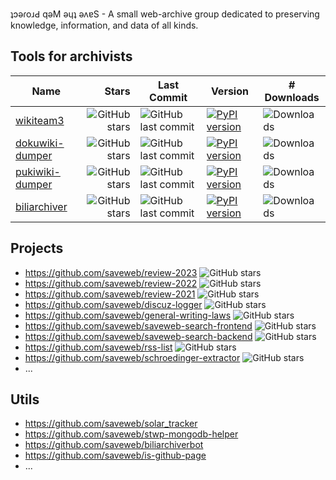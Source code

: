 ʇɔǝɾoɹԀ qǝM ǝɥʇ ǝʌɐS - A small web-archive group dedicated to preserving knowledge, information, and data of all kinds.

## Tools for archivists

| Name  | Stars | Last Commit | Version | # Downloads |
| ----  | ------: | ----------- | ------- | ----------- |
| [wikiteam3](https://github.com/saveweb/wikiteam3) | ![GitHub stars](https://img.shields.io/github/stars/saveweb/wikiteam3) | ![GitHub last commit](https://img.shields.io/github/last-commit/saveweb/wikiteam3) | [![PyPI version](https://img.shields.io/pypi/v/wikiteam3)](https://pypi.org/project/wikiteam3/) | ![Downloads](https://img.shields.io/pypi/dm/wikiteam3) |
| [dokuwiki-dumper](https://github.com/saveweb/dokuwiki-dumper) | ![GitHub stars](https://img.shields.io/github/stars/saveweb/dokuwiki-dumper) | ![GitHub last commit](https://img.shields.io/github/last-commit/saveweb/dokuwiki-dumper) | [![PyPI version](https://img.shields.io/pypi/v/dokuwikidumper)](https://pypi.org/project/dokuwikidumper/) | ![Downloads](https://img.shields.io/pypi/dm/dokuwikidumper) |
| [pukiwiki-dumper](https://github.com/saveweb/pukiwiki-dumper) | ![GitHub stars](https://img.shields.io/github/stars/saveweb/pukiwiki-dumper) | ![GitHub last commit](https://img.shields.io/github/last-commit/saveweb/pukiwiki-dumper) | [![PyPI version](https://img.shields.io/pypi/v/pukiwikidumper)](https://pypi.org/project/pukiwikidumper/) | ![Downloads](https://img.shields.io/pypi/dm/pukiwikidumper) |
| [biliarchiver](https://github.com/saveweb/biliarchiver) | ![GitHub stars](https://img.shields.io/github/stars/saveweb/biliarchiver) | ![GitHub last commit](https://img.shields.io/github/last-commit/saveweb/biliarchiver) | [![PyPI version](https://img.shields.io/pypi/v/biliarchiver)](https://pypi.org/project/biliarchiver/) | ![Downloads](https://img.shields.io/pypi/dm/biliarchiver) |

## Projects

- https://github.com/saveweb/review-2023 ![GitHub stars](https://img.shields.io/github/stars/saveweb/review-2023)
- https://github.com/saveweb/review-2022 ![GitHub stars](https://img.shields.io/github/stars/saveweb/review-2022)
- https://github.com/saveweb/review-2021 ![GitHub stars](https://img.shields.io/github/stars/saveweb/review-2021)
- https://github.com/saveweb/discuz-logger ![GitHub stars](https://img.shields.io/github/stars/saveweb/discuz-logger)
- https://github.com/saveweb/general-writing-laws ![GitHub stars](https://img.shields.io/github/stars/saveweb/general-writing-laws)
- https://github.com/saveweb/saveweb-search-frontend ![GitHub stars](https://img.shields.io/github/stars/saveweb/saveweb-search-frontend)
- https://github.com/saveweb/saveweb-search-backend ![GitHub stars](https://img.shields.io/github/stars/saveweb/saveweb-search-backend)
- https://github.com/saveweb/rss-list ![GitHub stars](https://img.shields.io/github/stars/saveweb/rss-list)
- https://github.com/saveweb/schroedinger-extractor ![GitHub stars](https://img.shields.io/github/stars/saveweb/schroedinger-extractor)
- ...

## Utils

- https://github.com/saveweb/solar_tracker
- https://github.com/saveweb/stwp-mongodb-helper
- https://github.com/saveweb/biliarchiverbot
- https://github.com/saveweb/is-github-page
- ...

